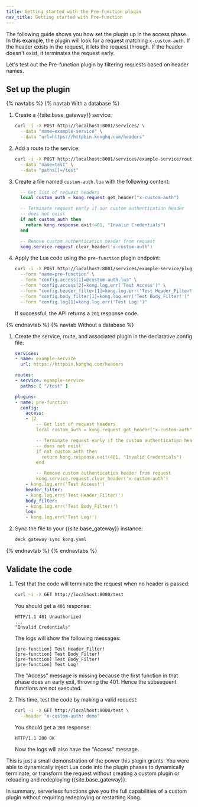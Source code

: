 ```yaml
---
title: Getting started with the Pre-function plugin
nav_title: Getting started with Pre-function
---
```


The following guide shows you how set the plugin up in the access phase.
In this example, the plugin will look for a request matching `x-custom-auth`. 
If the header exists in the request, it lets the request through. 
If the header doesn't exist, it terminates the request early.

Let's test out the Pre-function plugin by filtering requests based on header names.

## Set up the plugin

{% navtabs %}
{% navtab With a database %}

1. Create a {{site.base_gateway}} service:

    ```bash
    curl -i -X POST http://localhost:8001/services/ \
      --data "name=example-service" \
      --data "url=https://httpbin.konghq.com/headers"
    ```

1. Add a route to the service:

    ```bash
    curl -i -X POST http://localhost:8001/services/example-service/routes \
      --data "name=test" \
      --data "paths[]=/test"
    ```

1. Create a file named `custom-auth.lua` with the following content:

    ```lua
      -- Get list of request headers
      local custom_auth = kong.request.get_header("x-custom-auth")

      -- Terminate request early if our custom authentication header
      -- does not exist
      if not custom_auth then
        return kong.response.exit(401, "Invalid Credentials")
      end

      -- Remove custom authentication header from request
      kong.service.request.clear_header('x-custom-auth')
    ```

1. Apply the Lua code using the `pre-function` plugin endpoint:

    ```bash
    curl -i -X POST http://localhost:8001/services/example-service/plugins \
      --form "name=pre-function" \
      --form "config.access[1]=@custom-auth.lua" \
      --form "config.access[2]=kong.log.err('Test Access')" \
      --form "config.header_filter[1]=kong.log.err('Test Header_Filter!')" \
      --form "config.body_filter[1]=kong.log.err('Test Body_Filter!')" \
      --form "config.log[1]=kong.log.err('Test Log!')"
    ```

    If successful, the API returns a `201` response code.

{% endnavtab %}
{% navtab Without a database %}

1. Create the service, route, and associated plugin in the declarative config file:

    ``` yaml
    services:
    - name: example-service
      url: https://httpbin.konghq.com/headers

    routes:
    - service: example-service
      paths: [ "/test" ]

    plugins:
    - name: pre-function
      config:
        access:
        - |2
            -- Get list of request headers
            local custom_auth = kong.request.get_header("x-custom-auth")

            -- Terminate request early if the custom authentication header
            -- does not exist
            if not custom_auth then
              return kong.response.exit(401, "Invalid Credentials")
            end

            -- Remove custom authentication header from request
            kong.service.request.clear_header('x-custom-auth')
        - kong.log.err('Test Access!')
        header_filter:
        - kong.log.err('Test Header_Filter!')
        body_filter:
        - kong.log.err('Test Body_Filter!')
        log:
        - kong.log.err('Test Log!')
    ```

1. Sync the file to your {{site.base_gateway}} instance:

    ```sh
    deck gateway sync kong.yaml
    ```

{% endnavtab %}
{% endnavtabs %}

## Validate the code

1. Test that the code will terminate the request when no header is passed:

    ```bash
    curl -i -X GET http://localhost:8000/test
    ```

    You should get a `401` response:

    ```
    HTTP/1.1 401 Unauthorized
    ...
    "Invalid Credentials"
    ```

    The logs will show the following messages:
    ```
    [pre-function] Test Header_Filter!
    [pre-function] Test Body_Filter!
    [pre-function] Test Body_Filter!
    [pre-function] Test Log!
    ```

    The "Access" message is missing because the first function in that phase does
    an early exit, throwing the 401. Hence the subsequent functions are not executed.

7. This time, test the code by making a valid request:

    ```bash
    curl -i -X GET http://localhost:8000/test \
      --header "x-custom-auth: demo"
    ```

    You should get a `200` response:

    ```
    HTTP/1.1 200 OK
    ```
    Now the logs will also have the "Access" message.

This is just a small demonstration of the power this plugin grants. You were
able to dynamically inject Lua code into the plugin phases to dynamically
terminate, or transform the request without creating a custom plugin or
reloading and redeploying {{site.base_gateway}}.

In summary, serverless functions give you the full capabilities of a custom plugin
without requiring redeploying or restarting Kong.